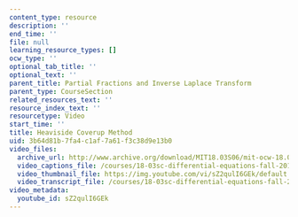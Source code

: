 ```yaml
---
content_type: resource
description: ''
end_time: ''
file: null
learning_resource_types: []
ocw_type: ''
optional_tab_title: ''
optional_text: ''
parent_title: Partial Fractions and Inverse Laplace Transform
parent_type: CourseSection
related_resources_text: ''
resource_index_text: ''
resourcetype: Video
start_time: ''
title: Heaviside Coverup Method
uid: 3b64d81b-7fa4-c1af-7a61-f3c38d9e13b0
video_files:
  archive_url: http://www.archive.org/download/MIT18.03S06/mit-ocw-18.03-lec19-31mar2003-220k_512kb.mp4
  video_captions_file: /courses/18-03sc-differential-equations-fall-2011/09e485a592d95a54a798cecd737f6765_sZ2qulI6GEk.vtt
  video_thumbnail_file: https://img.youtube.com/vi/sZ2qulI6GEk/default.jpg
  video_transcript_file: /courses/18-03sc-differential-equations-fall-2011/2e670e0a8a57ca136df692772b818ba5_sZ2qulI6GEk.pdf
video_metadata:
  youtube_id: sZ2qulI6GEk
---
```

